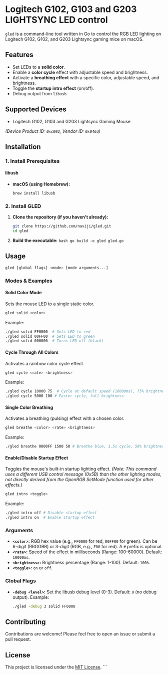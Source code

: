 Logitech G102, G103 and G203 LIGHTSYNC LED control
================================================

`gled` is a command-line tool written in Go to control the RGB LED lighting on Logitech G102, G102, and G203 Lightsync gaming mice on macOS.

## Features

* Set LEDs to a **solid color**.
* Enable a **color cycle** effect with adjustable speed and brightness.
* Activate a **breathing effect** with a specific color, adjustable speed, and brightness.
* Toggle the **startup intro effect** (on/off).
* Debug output from `libusb`.

## Supported Devices

* Logitech G102, G103 and G203 Lightsync Gaming Mouse

*(Device Product ID: `0xc092`, Vendor ID: `0x046d`)*

## Installation

### 1. Install Prerequisites

#### libusb

* **macOS (using Homebrew):**
    ```bash
    brew install libusb
    ```

### 2. Install GLED
1.  **Clone the repository (if you haven't already):**

    ```bash
    git clone https://github.com/naviji/gled.git
    cd gled
    ```

2.  **Build the executable:**
        ```bash
        go build -o gled gled.go
        ```

## Usage

```bash
gled [global flags] <mode> [mode arguments...]
```

### Modes & Examples

#### Solid Color Mode

Sets the mouse LED to a single static color.

```bash
gled solid <color>
```

Example:

```bash
./gled solid FF0000  # Sets LED to red
./gled solid 00FF00  # Sets LED to green
./gled solid 000000  # Turns LED off (black)
```

#### Cycle Through All Colors

Activates a rainbow color cycle effect.

```bash
gled cycle <rate> <brightness>
```

Example:

```bash
./gled cycle 10000 75  # Cycle at default speed (10000ms), 75% brightness
./gled cycle 5000 100 # Faster cycle, full brightness
```

#### Single Color Breathing

Activates a breathing (pulsing) effect with a chosen color.

```bash
gled breathe <color> <rate> <brightness>
```

Example:

```bash
./gled breathe 0000FF 1500 50 # Breathe blue, 1.5s cycle, 50% brightness
```

#### Enable/Disable Startup Effect

Toggles the mouse's built-in startup lighting effect.
*(Note: This command uses a different USB control message (0x5B) than the other lighting modes, not directly derived from the OpenRGB SetMode function used for other effects.)*

```bash
gled intro <toggle>
```

Example:

```bash
./gled intro off # Disable startup effect
./gled intro on  # Enable startup effect
```

### Arguments

  * **`<color>`:** RGB hex value (e.g., `FF0000` for red, `00FF00` for green).
    Can be 6-digit (RRGGBB) or 3-digit (RGB, e.g., `F00` for red). A `#` prefix is optional.
  * **`<rate>`:** Speed of the effect in milliseconds (Range: 100-60000). Default: `10000ms`.
  * **`<brightness>`:** Brightness percentage (Range: 1-100). Default: `100%`.
  * **`<toggle>`:** `on` or `off`.

### Global Flags

  * **`-debug <level>`:** Set the libusb debug level (0-3). Default: `0` (no debug output).
    Example:
    ```bash
    ./gled -debug 3 solid FF0000
    ```

## Contributing

Contributions are welcome\! Please feel free to open an issue or submit a pull request.

## License

This project is licensed under the [MIT License](https://www.google.com/search?q=LICENSE.txt). \`\`\`
